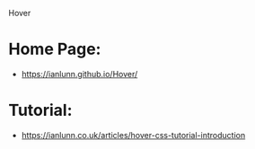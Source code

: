 Hover 

# Home Page:
- https://ianlunn.github.io/Hover/
# Tutorial:
- https://ianlunn.co.uk/articles/hover-css-tutorial-introduction